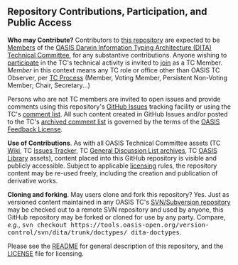 <div>
<h2>Repository Contributions, Participation, and Public Access</h2>

<p><b>Who may Contribute?</b> Contributors to <a href="https://github.com/oasis-tcs/dita/">this repository</a> are expected to be <a href="https://www.oasis-open.org/policies-guidelines/oasis-defined-terms-2017-05-26#dMember">Members</a> of the
<a href="https://www.oasis-open.org/committees/dita/">OASIS Darwin Information Typing Architecture (DITA) Technical Committee</a>, for any
substantive contributions.  Anyone wishing to <a href="https://www.oasis-open.org/org/faq#committee-participation">participate</a>
in the TC's technical activity is invited to <a href="https://www.oasis-open.org/committees/join">join</a> as a TC Member.
<i>Member</i> in this context means any TC role or office other than OASIS TC Observer, per
<a href="https://www.oasis-open.org/policies-guidelines/tc-process#membership">TC Process</a>
(Member, Voting Member, Persistent Non-Voting Member; Chair, Secretary...)</p>

<p><a name="feedback"></a>Persons who are not TC members are invited to open issues and provide comments using this repository's <a href="https://github.com/oasis-tcs/dita/issues/new">GitHub Issues</a> tracking facility or using the
TC's <a href="https://www.oasis-open.org/committees/comments/index.php?wg_abbrev=dita">comment list</a>.  All such content created in GitHub Issues and/or posted to the TC's <a href="https://lists.oasis-open.org/archives/dita/">archived comment list</a> is governed by the terms of the <a href="https://www.oasis-open.org/policies-guidelines/ipr#appendixa">OASIS Feedback License</a>.</p>

<p><b>Use of Contributions</b>.  As with all OASIS Technical Committee assets (TC <a href="https://wiki.oasis-open.org/">Wiki</a>, TC <a href="https://issues.oasis-open.org/secure/Dashboard.jspa">Issues Tracker</a>, TC <a href="https://lists.oasis-open.org/archives/">General Discussion List archives</a>, TC <a href="http://docs.oasis-open.org/">OASIS Library</a> assets), content placed into this GitHub repository is visible and publicly accessible.  Subject to applicable <a href="https://github.com/oasis-tcs/dita/blob/master/LICENSE.md">licensing</a> rules, the repository content may be re-used freely, including the creation and publication of derivative works.</p>

<p><b>Cloning and forking</b>. May users clone and fork this repository?  Yes. Just as versioned content maintained in any OASIS TC's <a href="https://tools.oasis-open.org/version-control/browse/">SVN/Subversion repository</a> may be checked out to a remote SVN repository and used by anyone, this GitHub repository may be forked or cloned for use by any party.  Compare, <i>e.g.</i>, <tt>svn checkout https://tools.oasis-open.org/version-control/svn/dita/trunk/doctypes/ dita-doctypes</tt>.</p>

<p>Please see the <a href="https://github.com/oasis-tcs/dita/blob/master/README.md">README</a> for general description of this repository, and the <a href="https://github.com/oasis-tcs/dita/blob/master/LICENSE.md">LICENSE</a> file for licensing.</p>
</div>

